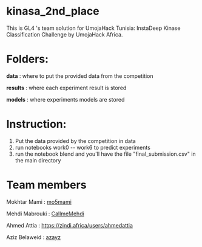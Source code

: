 # kinasa_2nd_place
This is GL4 's team solution for UmojaHack Tunisia: InstaDeep Kinase Classification Challenge by UmojaHack Africa.

# Folders:
**data** : where to put the provided data from the competition

**results** : where each experiment result is stored

**models** : where experiments models are stored

# Instruction:
1. Put the data provided by the competition in data
2. run notebooks work0 -- work6 to predict experiments
3. run the notebook blend and you'll have the file "final_submission.csv" in the main directory

# Team members
Mokhtar Mami : [mo5mami](https://github.com/Mo5mami)

Mehdi Mabrouki : [CallmeMehdi](https://github.com/CallmeMehdi)

Ahmed Attia :  https://zindi.africa/users/ahmedattia

Aziz Belaweid : [azayz](https://github.com/azayz) 


